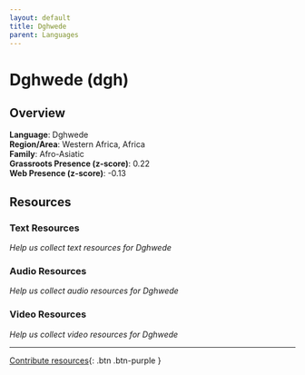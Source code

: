 ```yaml
---
layout: default
title: Dghwede
parent: Languages
---
```


# Dghwede (dgh)

## Overview

**Language**: Dghwede  
**Region/Area**: Western Africa, Africa  
**Family**: Afro-Asiatic  
**Grassroots Presence (z-score)**: 0.22  
**Web Presence (z-score)**: -0.13  

## Resources

### Text Resources
*Help us collect text resources for Dghwede*

### Audio Resources
*Help us collect audio resources for Dghwede*

### Video Resources
*Help us collect video resources for Dghwede*

---

[Contribute resources](https://forms.office.com/e/1SfLJx3u1r){: .btn .btn-purple }

